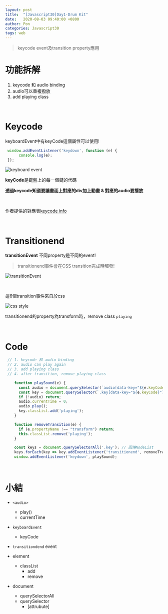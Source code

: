 ```yaml
---
layout: post
title:  "[Javascript30]Day1-Drum Kit"
date:   2020-08-03 09:40:00 +0800
author: Pon
categories: Javascript30
tags: web
---
```


> keycode event及transition property應用



# 功能拆解

1. keycode 和 audio binding
2. audio可以重複撥放
3. add playing class

<br>

# Keycode

keyboardEvent中有keyCode這個屬性可以使用!

```javascript
 window.addEventListener('keydown', function (e) {
      console.log(e);
 });
```

![keyboard event](https://imgur.com/MgB7MkT.jpg)

**keyCode**是鍵盤上的每一個鍵的代碼

**透過keycode知道要讓畫面上對應的div加上動畫 & 對應的audio要播放**

<br>

作者提供的對應表[keycode info](https://keycode.info/)

<br>

# Transitionend

**transitionEvent** 不同property是不同的event!

> transitionend事件會在CSS transition完成時觸發!

![transitionEvent](https://imgur.com/7nyv9fn.jpg)

<br>

這6個transition事件來自於css

![css style](https://imgur.com/6gUWhlr.jpg)

transitionend的property為transform時，remove class `playing`

<br>

# Code

```javascript
 // 1. keycode 和 audio binding
 // 2. audio can play again
 // 3. add playing class 
 // 4. after transition, remove playing class

    function playSound(e) {
      const audio = document.querySelector(`audio[data-key="${e.keyCode}"]`);
      const key = document.querySelector(`.key[data-key="${e.keyCode}"]`);
      if (!audio) return;
      audio.currentTime = 0;
      audio.play();
      key.classList.add('playing');
    }

    function removeTransition(e) {
      if (e.propertyName !== "transform") return;
      this.classList.remove('playing');
    }

    const keys = document.querySelectorAll('.key'); // 回傳NodeList
    keys.forEach(key => key.addEventListener('transitionend', removeTransition));
    window.addEventListener('keydown', playSound);
```

<br>

# 小結

- `<audio>`
  - play()
  - currentTime

- `keyboardEvent`
  - keyCode

- `transitiondend` event

- element
  - classList
    - add
    - remove
- document
  - querySelectorAll
  - querySelector
    - [attrubute]

<br>

